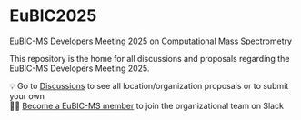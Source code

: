 # EuBIC2025
EuBIC-MS Developers Meeting 2025 on Computational Mass Spectrometry

This repository is the home for all discussions and proposals regarding the EuBIC-MS Developers Meeting 2025.

💡 Go to [Discussions](https://github.com/EuBIC/EuBIC2025/discussions) to see all location/organization proposals or to submit your own  
🧑‍💻 [Become a EuBIC-MS member](https://eubic-ms.org/become-a-member/) to join the organizational team on Slack
